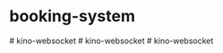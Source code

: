 # booking-system
#   k i n o - w e b s o c k e t  
 #   k i n o - w e b s o c k e t  
 #   k i n o - w e b s o c k e t  
 